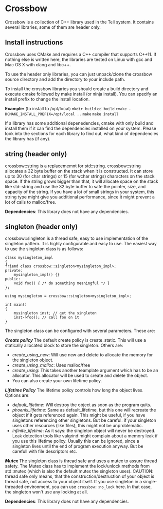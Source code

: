 Crossbow
========
Crossbow is a collection of C++ library used in the Tell system. It contains
several libraries, some of them are header only.

Install instructions
--------------------
Crossbow uses CMake and requires a C++ compiler that supports C++11. If nothing
else is written here, the libraries are tested on Linux with gcc and Mac OS X
with clang and libc++.

To use the header only libraries, you can just unpack/clone the crossbow source
directory and add the directory to your include path.

To install the crossbow libraries you should create a build directory and execute
cmake followed by make install (or ninja install). You can specify an install prefix
to change the install location.

**Example:** (to install to /opt/local)
`mkdir build`
`cd build`
`cmake -DCMAKE_INSTALL_PREFIX=/opt/local ..`
`make`
`make install`

If a library has some additional depenedencies, cmake with only build and install them
if it can find the dependencies installed on your system. Please look into the sections
for each library to find out, what kind of dependencies the library has (if any).

string (header only)
--------------------
crossbow::string is a replacememnt for std::string. crossbow::string allocates a
32 byte buffer on the stack when it is constructed. It can store up to 30 (for
char strings) or 15 (for wchar strings) characters on the stack space. If the string
grows bigger than that, it will allocate space on the stack like std::string and use
the 32 byte buffer to safe the pointer, size, and capacity of the string.
If you have a lot of small strings in your system, this string type might give you
additional performance, since it might prevent a lot of calls to malloc/free.

**Dependencies**: This library does not have any dependencies.

singleton (header only)
-----------------------
crossbow::singleton is a thread safe, easy to use implementation of the singleton
pattern. It is highly configurable and easy to use. The easiest way to use the
singleton class is as follows:

    class mysingleton_impl
    {
    friend class crossbow::singleton<mysingleton_impl>;
    private:
        mysingleton_impl() {}
    public:
        void foo() { /* do something meaningful */ }
    };

    using mysingleton = crossbow::singleton<mysingleton_impl>;

    int main()
    {
        mysingleton inst; // get the singleton
        inst->foo(); // call foo on it
    }

The singleton class can be configured with several parameters. These are:

***Create policy***
The default create policy is create_static. This will use a statically allocated block
to store the singleton. Others are:
+  *create_using_new*: Will use new and delete to allocate the memory for the singleton object.
+  *create_using_malloc*: Uses malloc/free
+  *create_using*: This takes another teamplate argument which has to be an allocator. This allocator will be used to create and delete the object.
+  You can also create your own lifetime policy.

***Lifetime Policy***
The lifetime policy controls how long the object lives. Options are:
+ *default_lifetime*: Will destroy the object as soon as the program quits.
+ *phoenix_lifetime*: Same as default_lifetime, but this one will recreate
the object if it gets referenced again. This might be useful, if you have
singletons referencing other singletons. But be careful: if your singleton
uses other resources (like files), this might not be unproblematic.
+ *infinite_lifetime*: As it says: the singleton object will never be destroyed.
Leak detection tools like valgrind might complain about a memory leak if
you use this lifetime policy. Usually this can be ignored, since a singleton
lives until the end of program execution anyway. But be carefull with file
descriptors etc.

***Mutex***
The singleton class is thread safe and uses a mutex to assure thread safety.
The Mutex class has to implement the lock/unlock methods from std::mutex
(which is also the default mutex the singleton uses). CAUTION: thread safe
only means, that the construction/destruction of your object is thread safe,
not access to your object itself.
If you use singleton in a single-threaded environment, you can use
`crossbow::no_lock` here. In that case, the singleton won't use any locking at all.

**Dependencies**: This library does not have any dependencies.
